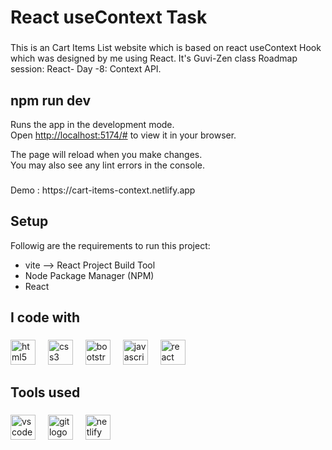 # React useContext Task

###

<p align="left">This is an Cart Items List website which is based on react useContext Hook which was designed by me using React. It's Guvi-Zen class Roadmap session: React- Day -8: Context API.
</p>


## npm run dev

Runs the app in the development mode.\
Open [http://localhost:5174/#](http://localhost:5174/#) to view it in your browser.

The page will reload when you make changes.\
You may also see any lint errors in the console.

###

 <p align="1eft">Demo : https://cart-items-context.netlify.app</p> 


## Setup

Followig are the requirements to run this project:
- vite --> React Project Build Tool
- Node Package Manager (NPM)
- React


###

<h2 align="left">I code with</h2>

###

<div align="left">
  <img src="https://cdn.jsdelivr.net/gh/devicons/devicon/icons/html5/html5-original.svg" height="40" alt="html5 logo"  />
  <img width="12" />
  <img src="https://cdn.jsdelivr.net/gh/devicons/devicon/icons/css3/css3-original.svg" height="40" alt="css3 logo"  />
  <img width="12" />
  <img src="https://cdn.jsdelivr.net/gh/devicons/devicon/icons/bootstrap/bootstrap-original.svg" height="40" alt="bootstrap logo"  />
  <img width="12" />
  <img src="https://cdn.jsdelivr.net/gh/devicons/devicon/icons/javascript/javascript-original.svg" height="40" alt="javascript logo"  />
  <img width="12" />
  <img src="https://skillicons.dev/icons?i=react" height="40" alt="react logo"  />
</div>

###

<h2 align="left">Tools used</h2>

###

<div align="left">
  <img src="https://cdn.simpleicons.org/visualstudiocode/007ACC" height="40" alt="vscode logo"  />
  <img width="12" />
  <img src="https://cdn.simpleicons.org/git/F05032" height="40" alt="git logo"  />
  <img width="12" />
  <img src="https://cdn.simpleicons.org/netlify/00C7B7" height="40" alt="netlify logo"  />
</div>
